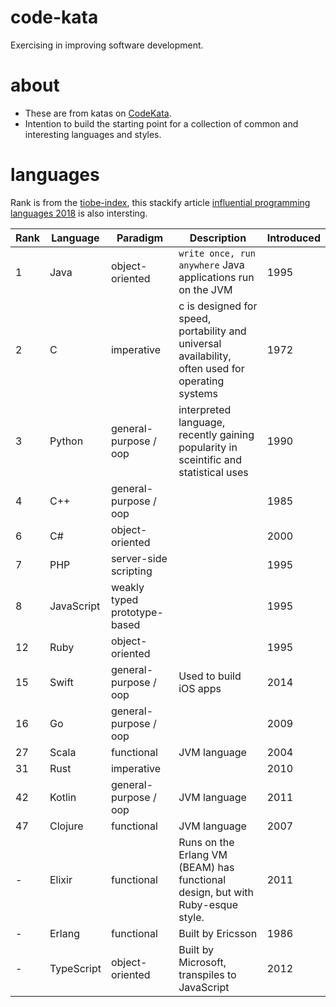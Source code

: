 # code-kata
Exercising in improving software development.

# about

* These are from katas on [CodeKata](http://codekata.com/).
* Intention to build the starting point for a collection of common and interesting languages and styles.

# languages

Rank is from the [tiobe-index](https://www.tiobe.com/tiobe-index/), this stackify article [influential programming languages 2018](https://stackify.com/popular-programming-languages-2018/) is also intersting.

| Rank | Language | Paradigm | Description | Introduced |
|---|---|---|---|---|
| 1 | Java | object-oriented | `write once, run anywhere` Java applications run on the JVM | 1995 |
| 2 | C | imperative | c is designed for speed, portability and universal availability, often used for operating systems | 1972 | 
| 3 | Python | general-purpose / oop | interpreted language, recently gaining popularity in sceintific and statistical uses| 1990 | 
| 4 | C++ | general-purpose / oop | | 1985 | 
| 6 | C# | object-oriented | | 2000 | 
| 7 | PHP | server-side scripting | | 1995 | 
| 8 | JavaScript | weakly typed prototype-based | | 1995 | 
| 12 | Ruby | object-oriented | | 1995 | 
| 15 | Swift | general-purpose / oop | Used to build iOS apps | 2014 | 
| 16 | Go | general-purpose / oop | | 2009 | 
| 27 | Scala | functional | JVM language | 2004 | 
| 31 | Rust | imperative | | 2010 | 
| 42 | Kotlin | general-purpose / oop | JVM language  | 2011 | 
| 47 | Clojure | functional | JVM language | 2007 | 
| - | Elixir | functional | Runs on the Erlang VM (BEAM) has functional design, but with Ruby-esque style. | 2011 | 
| - | Erlang | functional | Built by Ericsson | 1986 | 
| - | TypeScript | object-oriented | Built by Microsoft, transpiles to JavaScript | 2012 | 
